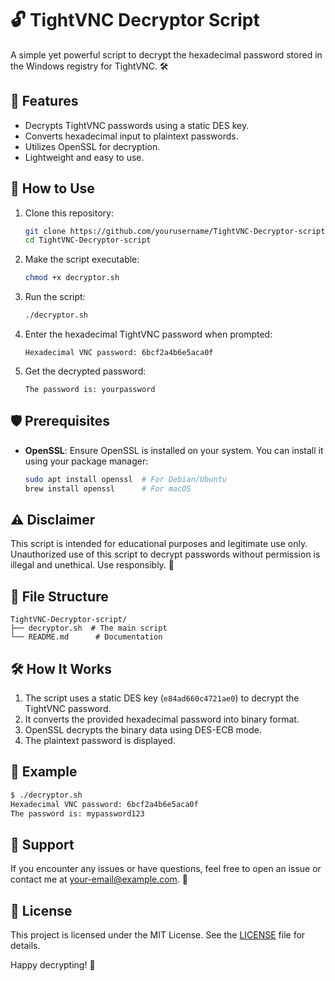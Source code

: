 # 🔓 TightVNC Decryptor Script

A simple yet powerful script to decrypt the hexadecimal password stored in the Windows registry for TightVNC. 🛠️

## 🚀 Features
- Decrypts TightVNC passwords using a static DES key.
- Converts hexadecimal input to plaintext passwords.
- Utilizes OpenSSL for decryption.
- Lightweight and easy to use.

## 📜 How to Use
1. Clone this repository:
    ```bash
    git clone https://github.com/yourusername/TightVNC-Decryptor-script.git
    cd TightVNC-Decryptor-script
    ```

2. Make the script executable:
    ```bash
    chmod +x decryptor.sh
    ```

3. Run the script:
    ```bash
    ./decryptor.sh
    ```

4. Enter the hexadecimal TightVNC password when prompted:
    ```
    Hexadecimal VNC password: 6bcf2a4b6e5aca0f
    ```

5. Get the decrypted password:
    ```
    The password is: yourpassword
    ```

## 🛡️ Prerequisites
- **OpenSSL**: Ensure OpenSSL is installed on your system. You can install it using your package manager:
  ```bash
  sudo apt install openssl  # For Debian/Ubuntu
  brew install openssl      # For macOS
  ```

## ⚠️ Disclaimer
This script is intended for educational purposes and legitimate use only. Unauthorized use of this script to decrypt passwords without permission is illegal and unethical. Use responsibly. 🚨

## 📂 File Structure
```
TightVNC-Decryptor-script/
├── decryptor.sh  # The main script
└── README.md      # Documentation
```

## 🛠️ How It Works
1. The script uses a static DES key (`e84ad660c4721ae0`) to decrypt the TightVNC password.
2. It converts the provided hexadecimal password into binary format.
3. OpenSSL decrypts the binary data using DES-ECB mode.
4. The plaintext password is displayed.

## 🌟 Example
```bash
$ ./decryptor.sh
Hexadecimal VNC password: 6bcf2a4b6e5aca0f
The password is: mypassword123
```

## 📧 Support
If you encounter any issues or have questions, feel free to open an issue or contact me at [your-email@example.com](mailto:your-email@example.com). 💌

## 📝 License
This project is licensed under the MIT License. See the [LICENSE](LICENSE) file for details.

Happy decrypting! 🎉
